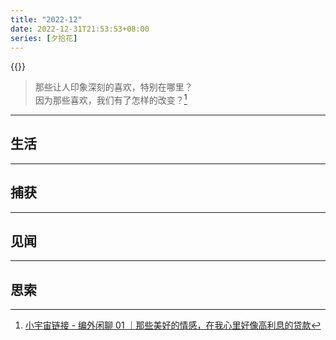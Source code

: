 ```yaml
---
title: "2022-12"
date: 2022-12-31T21:53:53+08:00
series: [夕拾花]
---
```


{{<music url="https://audio.xmcdn.com/storages/4d72-audiofreehighqps/69/49/GKwRIDoGtBSWAa1EBQGG-4u-.m4a" name="编外闲聊 01｜那些美好的情感，在我心里好像高利息的贷款" artist="不把天聊si" cover="https://image-host-1255524710.cos.ap-beijing.myqcloud.com/img/20221016184741.png" mutex=false >}}

> 那些让人印象深刻的喜欢，特别在哪里？  
> 因为那些喜欢，我们有了怎样的改变？[^ref1]

[^ref1]: [小宇宙链接 - 编外闲聊 01 ｜那些美好的情感，在我心里好像高利息的贷款](https://www.xiaoyuzhoufm.com/episode/62de515292f0689a31f506fc)

---

## 生活

---

## 捕获

---

## 见闻

---

## 思索
